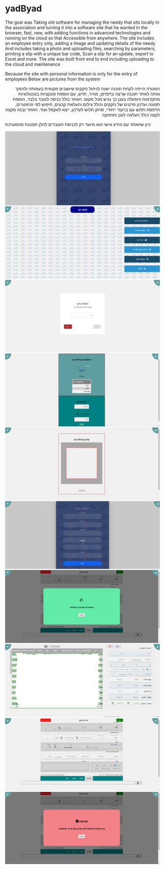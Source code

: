 # yadByad

<p> The goal was Taking old software for managing the needy that sits locally in the association and turning it into a software site that he wanted
In the browser, fast, new, with adding functions in advanced technologies and running on the cloud so that
Accessible from anywhere. The site includes an employee entry only, adding a Image and updating details of the needy
And includes taking a photo and uploading files, searching by parameters, printing a slip with a unique bar code,
Scan a slip for an update, export to Excel and more. The site was built from end to end including uploading to the cloud and maintenance </p>
<p> Because the site with personal information is only for the entry of employees
Below are pictures from the system </p>

<p dir="rtl">
המטרה הייתה לקחת תוכנה ישנה לניהול נזקקים שיושבים מקומית בעמותה ולהפוך אותה לאתר תוכנה שרצה
בדפדפן, מהיר, חדש, עם הוספת פונקציות בטכנולוגיות מתקדמות והפעלה בענן כך
נגיש מכל מקום. האתר כולל כניסה לעובד בלבד, הוספת תמונה ועדכון פרטים של נזקקים
וכולל צילום והעלאת קבצים, חיפוש לפי פרמטרים, הדפסת תלוש עם ברקוד ייחודי,
סרוק תלוש לעדכון, ייצא לאקסל ועוד. האתר נבנה מקצה לקצה כולל העלאה לענן ותחזוקה
</p>
<p> כיון שהאתר עם מידע אישי הוא מיועד רק לכניסת העובדים 
להלן תמונות מהמערכת</p>

![Test Image 3](/server/img/3.png)
![Test Image 3](/server/img/4.png)
![Test Image 3](/server/img/5.png)
![Test Image 3](/server/img/6.png)
![Test Image 3](/server/img/7.png)
![Test Image 3](/server/img/8.png)
![Test Image 3](/server/img/9.png)
![Test Image 3](/server/img/10.png)
![Test Image 3](/server/img/11.png)
![Test Image 3](/server/img/12.png)

